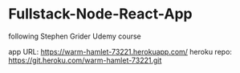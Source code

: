 # Fullstack-Node-React-App
following Stephen Grider Udemy course

app URL: https://warm-hamlet-73221.herokuapp.com/
heroku repo: https://git.heroku.com/warm-hamlet-73221.git
